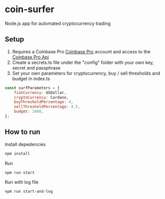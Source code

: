 # coin-surfer
Node.js app for automated cryptocurrency trading

## Setup
1. Requires a Coinbase Pro [Coinbase Pro](https://pro.coinbase.com) account and access to the [Coinbase Pro Api](https://docs.pro.coinbase.com/)
2. Create a secrets.ts file under the "config" folder with your own key, secret and passphrase
3. Set your own parameters for cryptocurrency, buy / sell thresholds and budget in index.ts
```JavaScript
const surfParameters = {
    fiatCurrency: USDollar,
    cryptoCurrency: Cardano,
    buyThresholdPercentage: 4,
    sellThresholdPercentage: 4.5,
    budget: 1000,
};
```
## How to run
Install depedencies
```bash
npm install
```
Run 
```bash
npm run start
```
Run with log file
```bash
npm run start-and-log
```
